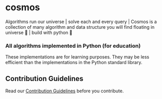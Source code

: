 # cosmos

Algorithms run our universe | solve each and every query | Cosmos is a collection of many algorithm and data structure you will find floating in universe 🚀   | build with python 🐍

### All algorithms implemented in Python (for education)

These implementations are for learning purposes. They may be less efficient than the implementations in the Python standard library.

## Contribution Guidelines

Read our [Contribution Guidelines](CONTRIBUTING.md) before you contribute.
